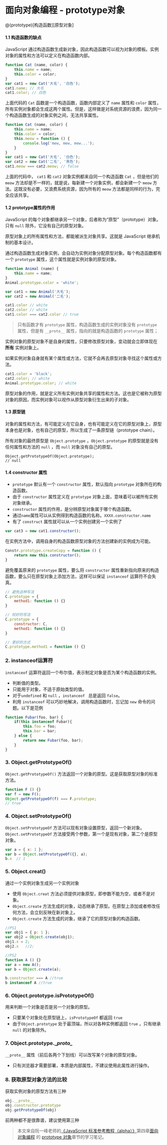 # 面向对象编程 - prototype对象

@(prototype)[构造函数][原型对象]

####  1.1 构造函数的缺点

JavaScript 通过构造函数生成新对象，因此构造函数可以视为对象的模板。实例对象的属性和方法可以定义在构造函数内部。

```javascript
function Cat (name, color) {
    this.name = name;
  	this.color = color;
}
var cat1 = new Cat('大毛', '白色');
cat1.name; // 大毛
cat1.color; // 白色
```

上面代码的 `Cat` 函数是一个构造函数，函数内部定义了 `name` 属性和 `color` 属性，所有实例对象都会生成这两个属性。但是，这样做是对系统资源的浪费，因为同一个构造函数生成的对象实例之间，无法共享属性。

```javascript
function Cat (name, color) {
    this.name = name;
  	this.color = color;
  	this.meow = function () {
        console.log('mew, mew, mew...');
    }
}
var cat1 = new Cat('大毛', '白色');
var cat2 = new Cat('二毛', '黑色');
cat1.meow === cat2.meow; // false
```

上面的代码中， `cat1` 和 `cat2` 对象实例都来自同一个构造函数 `Cat` ，但是他们的 `meow` 方法却是不一样的，就是说，每新建一个对象实例，都会新建一个 `meow` 方法。这既没有必要，又浪费系统资源，因为所有的 `meow` 方法都是同样的行为，完全应该共享。


#### 1.2 prototype属性的作用

JavaScript 的每个对象都继承另一个对象，后者称为“原型”（prototype）对象。只有 `null` 除外，它没有自己的原型对象。

原型对象上的所有属性和方法，都能被派生对象共享。这就是 JavaScript 继承机制的基本设计。

通过构造函数生成对象实例，会自动为实例对象分配原型对象。每个构造函数都有一个 `prototype` 属性，这个属性就是实例对象的原型对象。

```javascript
function Animal (name) {
    this.name = name;
}
Animal.prototype.color = 'white';

var cat1 = new Animal('大毛');
var cat2 = new Animal('二毛');

cat1.color // white
cat2.color // white
cat1.color === cat2.color // true
```

> 只有函数才有 `prototype` 属性，构造函数生成的实例对象没有 `prototype` 属性，但是有 `__proto__` 属性，指向的就是构造函数的 `prototype` 属性；

实例对象的原型对象不是自身的属性，只要修改原型对象，变动就会立即体现在 **所有** 实例对象上。

如果实例对象自身就有某个属性或方法，它就不会再去原型对象寻找这个属性或方法。

```javascript
cat1.color = 'black';
cat2.color; // white
Animal.prototype.color; // white
```

原型对象的作用，就是定义所有实例对象共享的属性和方法。这也是它被称为原型对象的原因，而实例对象可以视作从原型对象衍生出来的子对象。


#### 1.3 原型链

对象的属性和方法，有可能定义在它自身，也有可能定义在它的原型对象上，原型本身也是对象，也有自己的原型，所以生成了一条原型链（prototype chain）。

所有对象的最终原型是 `Object.prototype` ，`Object.prototype` 的原型就是没有任何属性和方法的 `null` ，而  `null` 对象没有自己的原型。

	Object.getPrototypeOf(Object.prototype);
	// null

#### 1.4 constructor 属性

- `prototype` 默认有一个 `constructor` 属性，默认指向 `prototype` 对象所在的构造函数。
- 由于 `constructor` 属性定义在 `prototype` 对象上面，意味着可以被所有实例对象继承。
- `constructor` 属性的作用，是分辨原型对象属于哪个构造函数。
- 通过`name`属性可以从实例得到构造函数的名称。`XXXX.constructor.name`
- 有了 `construct` 属性就可以从一个实例创建另一个实例了


```javascript
var cat3 = new cat1.constructor();
```

在实例方法中，调用自身的构造函数原型对象的方法创建新的实例成为可能。

```javascript
Constr.prototype.createCopy = function () {
    return new this.constructor();
}
```

避免覆盖原来的 `prototype` 属性，要么将 `constructor` 属性重新指向原来的构造函数，要么只在原型对象上添加方法，这样可以保证 `instanceof` 运算符不会失真。

```javascript
// 避免这种写法
C.prototype = {
    method1: function () {}
}

// 较好的写法
C.prototype = {
    constructor: C,
  	method1: function () {}
}

// 更好的方式
C.prototype.method1 = function () {}
```



### 2. instanceof运算符

`instanceof` 运算符返回一个布尔值，表示制定对象是否为某个构造函数的实例。
- 判断值的类型。
- 只能用于对象，不适于原始类型的值。
- 对于`undefined` 和 `null` ，`instanceof ` 总是返回 `false`。
- 利用 `instanceof` 可以巧妙地解决，调用构造函数时，忘记加 `new` 命令的问题。以下是范例

``` javascript
function Fubar(foo, bar) {
	if(this instanceof Fubar){
		this.foo = foo;
		this.bar = bar;
	} else {
		return new Fubar(foo, bar);
	}
}
```

### 3. Object.getPrototypeOf()

`Object.getPrototypeOf()` 方法返回一个对象的原型。这是获取原型对象的标准方法。

``` javascript
function F () {}
var f = new F();
Object.getPrototypeOf(f) === F.prototype;
// true
```

### 4. Object.setPrototypeOf()
`Object.setPrototypeOf` 方法可以现有对象设置原型，返回一个新对象。
`Object.setPrototypeOf` 方法接受两个参数，第一个是现有对象，第二个是原型对象。

``` javascript
var a = { x: 1 };
var b = Object.setPrototypeOf({}, a);
b.x  // 1
```

### 5. Object.creat()
通过一个实例对象生成另一个实例对象
- 使用 `Object.creat` 方法必须提供对象原型，即参数不能为空，或者不是对象。
- `Object.create` 方法生成的对象，动态继承了原型。在原型上添加或者修改任何方法，会立刻反映在新对象上。
- `Object.create` 方法生成的对象，继承了它的原型对象的构造函数。

``` javascript
//PS1
var obj1 = { p: 1 };
var obj2 = Object.create(obj1);
obj1.x = 2;
obj2.x   //2;

//PS2
function A () {}
var a = new A();
var b = Object.create(a);

b.constructor === A //true
b instanceof A //true
```

### 6. Object.prototype.isPrototypeOf()
用来判断一个对象是否是另一个对象的原型。
- 只要某个对象处在原型链上，`isPrototypeOf` 都返回 `true`
- 由于`Object.prototype` 处于最顶端，所以对各种实例都返回 `true` ，只有继承 `null` 的对象除外。


### 7. Object.prototype.\__proto\__
`__proto__` 属性（前后各两个下划线）可以改写某个对象的原型对象。
- 只有浏览器才需要部署，本质是内部属性，不建议使用此属性进行操作。


### 8. 获取原型对象方法的比较
获取实例对象的原型方法有三种

``` javascript
obj.__proto__
obj.constructor.prototype
obj.getPrototypeOf(obj)
```

前两种都不是很靠谱，建议使用第三种

> 本文来自阮一峰老师的[《JavaScript 标准参考教程（alpha）》](http://javascript.ruanyifeng.com)第四章[面向对象编程](http://javascript.ruanyifeng.com/#oop) 的 [ prototype 对象](http://javascript.ruanyifeng.com/oop/prototype.html)章节的学习笔记。